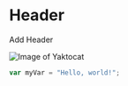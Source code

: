 # Header
Add Header

![Image of Yaktocat](https://octodex.github.com/images/yaktocat.png)
``` javascript
var myVar = "Hello, world!";
```
